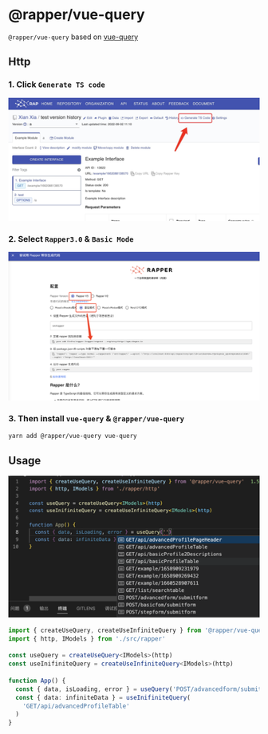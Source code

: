 # @rapper/vue-query

`@rapper/vue-query` based on [vue-query](https://vue-query.vercel.app/#/)

## Http

### 1. Click `Generate TS code`

<img width="850px" src="../images/ts-generate.jpg">

### 2. Select `Rapper3.0` & `Basic Mode`

<img width="850px" src="../images/normal-mode.jpg">

### 3. Then install `vue-query` & `@rapper/vue-query`

```bash
yarn add @rapper/vue-query vue-query
```

## Usage

<img width="700px" src="../images/vue-query.jpg">

```ts
import { createUseQuery, createUseInfiniteQuery } from '@rapper/vue-query'
import { http, IModels } from './src/rapper'

const useQuery = createUseQuery<IModels>(http)
const useInifiniteQuery = createUseInfiniteQuery<IModels>(http)

function App() {
  const { data, isLoading, error } = useQuery('POST/advancedform/submitform')
  const { data: infiniteData } = useInifiniteQuery(
    'GET/api/advancedProfileTable'
  )
}
```
